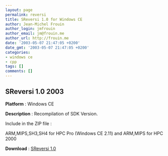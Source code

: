```yaml
---
layout: page
permalink: reversi
title: SReversi 1.0 for Windows CE
author: Jean-Michel Frouin
author_login: jmfrouin
author_email: jm@frouin.me
author_url: http://frouin.me
date: '2003-05-07 21:47:05 +0200'
date_gmt: '2003-05-07 21:47:05 +0200'
categories:
- windows ce
- cpp
tags: []
comments: []
---
```

<h2>SReversi 1.0 2003</h2>
<p><img class="aligncenter" alt="" src="http://frouin.me/images/softs/SReversi.jpg" /><br />
<b>Platform</b> : Windows CE</p>
<p><b>Description</b> : Recompilation of SDK Version.</p>
<!--more-->
<p>Include in the ZIP file :</p>
<p>ARM,MIPS,SH3,SH4 for HPC Pro (Windows CE 2.11) and ARM,MIPS for HPC 2000</p>
<p><b>Download</b> : <a class="link" href="http://frouin.me/files/SReversi.zip">SReversi 1.0</a></p>

